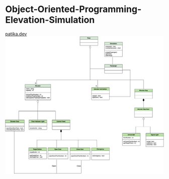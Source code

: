 # Object-Oriented-Programming-Elevation-Simulation
[patika.dev](https://app.patika.dev/courses/oop/odev-elevator)
![image](simulation.png)
